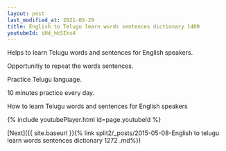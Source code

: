 ```yaml
---
layout: post
last_modified_at: 2021-03-29
title: English to Telugu learn words sentences dictionary 1400 
youtubeId: iHd_hkSIks4
---
```

 
 
Helps to learn Telugu words and sentences for English speakers.

Opportunitiy to repeat the words sentences. 

Practice Telugu language. 
 
10 minutes practice every day. 
 
How to learn Telugu words and sentences for English speakers 
 
{% include youtubePlayer.html id=page.youtubeId %}
 
 
[Next]({{ site.baseurl }}{% link  split2/_posts/2015-05-08-English to telugu learn words sentences dictionary 1272 .md%})
 
